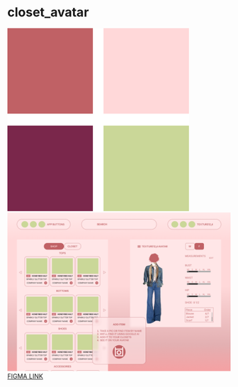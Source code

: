 # closet_avatar
<img src="Frame 41.png"> </img>
<img src="Wireframe - 5.png"> </img>
[ FIGMA LINK](https://www.figma.com/design/mXXKY9zaUlccvgg2DY1mQ8/WVUM?node-id=55-2&t=8YKFYpthkk6ZCj00-1)
